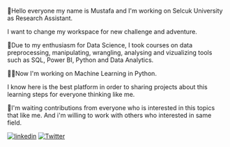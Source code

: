 :man:Hello everyone my name is Mustafa and I'm working on Selcuk University as Research Assistant. 

I want to change my workspace for new challenge and adventure.

:1st_place_medal:Due to my enthusiasm for Data Science, I took courses on data preprocessing, manipulating, wrangling, analysing and vizualizing tools such as SQL, Power BI, Python and Data Analytics.

:technologist:Now I'm working on Machine Learning in Python. 

I know here is the best platform in order to sharing projects about this learning steps for everyone thinking like me.

:mega:I'm waiting contributions from everyone who is interested in this topics that like me. And i'm willing to work with others who interested in same field.

[![linkedin](https://img.shields.io/badge/Linkedin-000000?style=for-the-badge&logo=Linkedin&logoColor=white)](https://www.linkedin.com/in/mustafa1ay/)
                                                                                    [![Twitter](https://img.shields.io/badge/Twitter-1DA1F2?style=for-the-badge&logo=twitter&logoColor=white)](https://twitter.com/mustafa1ay)

